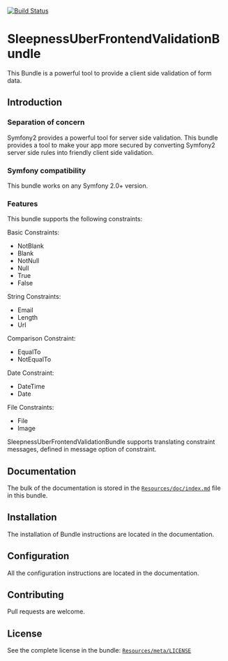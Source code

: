 [![Build Status](https://travis-ci.org/Sleepness/UberFrontendValidationBundle.svg?branch=develop)](https://travis-ci.org/Sleepness/UberFrontendValidationBundle)

SleepnessUberFrontendValidationBundle
=====================

This Bundle is a powerful tool to provide a client side validation of form data.

Introduction
------------

### Separation of concern

Symfony2 provides a powerful tool for server side validation.
This bundle provides a tool to make your app more secured by converting Symfony2 server side rules
into friendly client side validation.

### Symfony compatibility

This bundle works on any Symfony 2.0+ version.

### Features

This bundle supports the following constraints:

Basic Constraints:
- NotBlank
- Blank
- NotNull
- Null
- True
- False

String Constraints:
- Email
- Length
- Url

Comparison Constraint:
- EqualTo
- NotEqualTo

Date Constraint:
- DateTime
- Date

File Constraints:
- File
- Image

SleepnessUberFrontendValidationBundle supports translating constraint messages, defined in message option of constraint.

Documentation
-------------

The bulk of the documentation is stored in the [`Resources/doc/index.md`](https://github.com/Sleepness/UberFrontendValidationBundle/blob/develop/Resources/doc/index.md) file in this bundle.

Installation
------------

The installation of Bundle instructions are located in the documentation.

Configuration
-------------

All the configuration instructions are located in the documentation.

Contributing
------------

Pull requests are welcome.

License
-------

See the complete license in the bundle: [`Resources/meta/LICENSE`](https://github.com/Sleepness/UberFrontendValidationBundle/blob/develop/Resources/meta/LICENSE)
